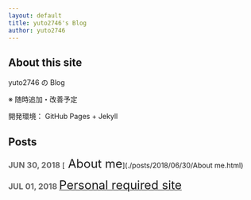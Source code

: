 ```yaml
---
layout: default
title: yuto2746's Blog
author: yuto2746
---
```


## About this site
yuto2746 の Blog

※ 随時追加・改善予定

開発環境： GitHub Pages + Jekyll 

## Posts
**<font size="3" color="#666666"> JUN 30, 2018</font>**
[<font size="5"> About me</font>](./posts/2018/06/30/About me.html) 

**<font size="3" color="#666666"> JUL 01, 2018</font>**
[<font size="5"> Personal required site</font>](./posts/2018/07/01/PersonalRequiredSite.html)